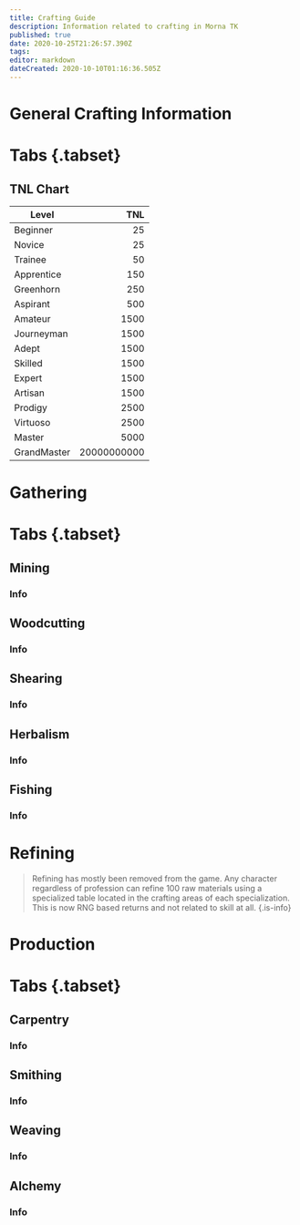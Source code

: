 ```yaml
---
title: Crafting Guide
description: Information related to crafting in Morna TK
published: true
date: 2020-10-25T21:26:57.390Z
tags: 
editor: markdown
dateCreated: 2020-10-10T01:16:36.505Z
---
```



# General Crafting Information
# Tabs {.tabset}
## TNL Chart

| Level       | TNL |
| ----------- | ---:|
| Beginner    |   25| 
| Novice      |   25|
| Trainee     |   50|
| Apprentice  |  150|
| Greenhorn   |  250|
| Aspirant    |  500|
| Amateur     | 1500|
| Journeyman  | 1500|
| Adept       | 1500|
| Skilled     | 1500|
| Expert      | 1500|
| Artisan     | 1500|
| Prodigy     | 2500|
| Virtuoso    | 2500|
| Master      | 5000|
| GrandMaster | 20000000000|

# Gathering
# Tabs {.tabset}
## Mining
### Info
## Woodcutting
### Info
## Shearing
### Info
## Herbalism
### Info
## Fishing
### Info

# Refining
> Refining has mostly been removed from the game. Any character regardless of profession can refine 100 raw materials using a specialized table located in the crafting areas of each specialization. This is now RNG based returns and not related to skill at all.
{.is-info}


# Production
# Tabs {.tabset}
## Carpentry
### Info
## Smithing
### Info
## Weaving
### Info
## Alchemy
### Info